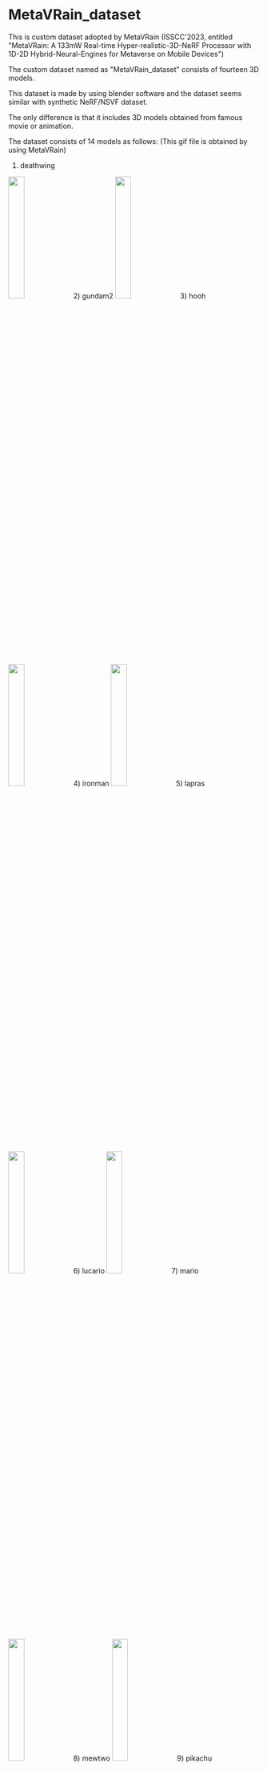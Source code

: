 # MetaVRain_dataset
This is custom dataset adopted by MetaVRain (ISSCC'2023, entitled "MetaVRain: A 133mW Real-time Hyper-realistic-3D-NeRF Processor with 1D-2D Hybrid-Neural-Engines for Metaverse on Mobile Devices")

The custom dataset named as "MetaVRain_dataset" consists of fourteen 3D models.

This dataset is made by using blender software and the dataset seems similar with synthetic NeRF/NSVF dataset.

The only difference is that it includes 3D models obtained from famous movie or animation.

The dataset consists of 14 models as follows: (This gif file is obtained by using MetaVRain)
1) deathwing
<img width="25%" src="https://github.com/DonghyeonHan/MetaVRain_dataset/blob/main/rendering%20example/deathwing.gif"/>
2) gundam2
<img width="25%" src="https://github.com/DonghyeonHan/MetaVRain_dataset/blob/main/rendering%20example/gundam2.gif"/>
3) hooh
<img width="25%" src="https://github.com/DonghyeonHan/MetaVRain_dataset/blob/main/rendering%20example/hooh.gif"/>
4) ironman
<img width="25%" src="https://github.com/DonghyeonHan/MetaVRain_dataset/blob/main/rendering%20example/ironman.gif"/>
5) lapras
<img width="25%" src="https://github.com/DonghyeonHan/MetaVRain_dataset/blob/main/rendering%20example/lapras.gif"/>
6) lucario
<img width="25%" src="https://github.com/DonghyeonHan/MetaVRain_dataset/blob/main/rendering%20example/lucario.gif"/>
7) mario
<img width="25%" src="https://github.com/DonghyeonHan/MetaVRain_dataset/blob/main/rendering%20example/mario.gif"/>
8) mewtwo
<img width="25%" src="https://github.com/DonghyeonHan/MetaVRain_dataset/blob/main/rendering%20example/mewtwo.gif"/>
9) pikachu
<img width="25%" src="https://github.com/DonghyeonHan/MetaVRain_dataset/blob/main/rendering%20example/pikachu.gif"/>
10) ponyta
<img width="25%" src="https://github.com/DonghyeonHan/MetaVRain_dataset/blob/main/rendering%20example/ponyta.gif"/>
11) sonic
<img width="25%" src="https://github.com/DonghyeonHan/MetaVRain_dataset/blob/main/rendering%20example/sonic.gif"/>
12) spaceship
<img width="25%" src="https://github.com/DonghyeonHan/MetaVRain_dataset/blob/main/rendering%20example/spaceship.gif"/>
13) squid_game_doll
<img width="25%" src="https://github.com/DonghyeonHan/MetaVRain_dataset/blob/main/rendering%20example/squid_game_doll.gif"/>
14) zealot
<img width="25%" src="https://github.com/DonghyeonHan/MetaVRain_dataset/blob/main/rendering%20example/zealot.gif"/>

The dataset can be used with simple code which is provided by the other general NeRF related software
such as https://github.com/creiser/kilonerf.

We also attached example code of loading the dataset as file, load_blender.py 

Followings are NeRF-based 3D Rendering Results with our processor, MetaVRain.

|#|3D Model|V100 PSNR|MetaVRain PSNR|V100 SSIM|MetaVRain SSIM|
|--|------|------|------|------|------|
|1|deathwing|33.73|35.72|0.977|0.982|
|2|gundam2|32.37|33.43|0.965|0.970|
|3|hooh|-|-|34.13|0.982|
|4|ironman|29.14|30.28|0.965|0.971|
|5|lapras|-|-|38.64|0.990|
|6|lucario|-|-|37.27|0.990|
|7|mario|35.51|36.49|0.984|0.987|
|8|mewtwo|-|-|41.44|0.994|
|9|pikachu|34.42|37.78|0.980|0.987|
|10|ponyta|-|-|41.31|0.992|
|11|sonic|38.22|39.11|0.989|0.990|
|12|spaceship|-|-|34.88|0.984|
|13|squid_game_doll|36.40|41.01|0.991|0.996|
|14|zealot|28.78|30.14|0.952|0.961|

You can see the related demonstration video (MetaVRain, ISSCC'23) as YouTube: https://youtu.be/m-aqnZhALv0
